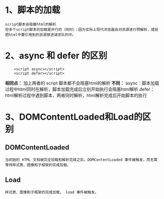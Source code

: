 # 1、脚本的加载
    script脚本会阻塞html的解析
    但多个script脚本的加载是并行的（同时）：因为实际上现代浏览器会对资源进行预解析，提前把html中要引用到的资源放进请求队列中。

# 2、async 和 defer 的区别
```
    <script async></script>
    <script defer></script>
```
**相同点：** 
    加上两者的 script 脚本都不会阻塞html的解析
**不同：**
    async：脚本加载过程中html同时在解析，脚本加载完成后立刻开始执行会阻塞html解析
    defer：html解析过程中遇到脚本，两者同时解析，html解析完成后开始脚本的执行

# 3、DOMContentLoaded和Load的区别
## DOMContentLoaded
    当初始的 HTML 文档被完全加载和解析完成之后，DOMContentLoaded 事件被触发，而无需等待样式表、图像和子框架的完成加载。

## Load
    样式表、图像和子框架的完成加载， load 事件被触发。

